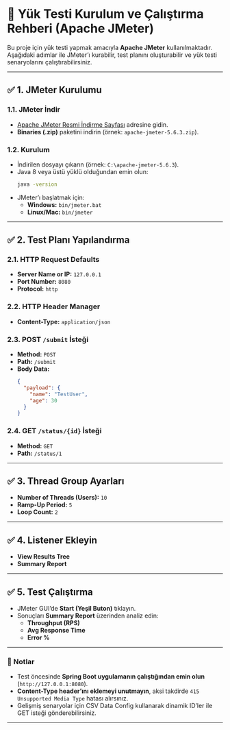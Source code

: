 
# 📌 Yük Testi Kurulum ve Çalıştırma Rehberi (Apache JMeter)

Bu proje için yük testi yapmak amacıyla **Apache JMeter** kullanılmaktadır.  
Aşağıdaki adımlar ile JMeter’ı kurabilir, test planını oluşturabilir ve yük testi senaryolarını çalıştırabilirsiniz.

---

## ✅ 1. JMeter Kurulumu

### 1.1. JMeter İndir  
- [Apache JMeter Resmi İndirme Sayfası](https://jmeter.apache.org/download_jmeter.cgi) adresine gidin.  
- **Binaries (.zip)** paketini indirin (örnek: `apache-jmeter-5.6.3.zip`).  

### 1.2. Kurulum  
- İndirilen dosyayı çıkarın (örnek: `C:\apache-jmeter-5.6.3`).  
- Java 8 veya üstü yüklü olduğundan emin olun:  
  ```bash
  java -version
  ```
- JMeter’ı başlatmak için:  
  - **Windows:** `bin/jmeter.bat`  
  - **Linux/Mac:** `bin/jmeter`  

---

## ✅ 2. Test Planı Yapılandırma

### 2.1. HTTP Request Defaults  
- **Server Name or IP:** `127.0.0.1`  
- **Port Number:** `8080`  
- **Protocol:** `http`  

### 2.2. HTTP Header Manager  
- **Content-Type:** `application/json`  

### 2.3. POST `/submit` İsteği  
- **Method:** `POST`  
- **Path:** `/submit`  
- **Body Data:**  
  ```json
  {
    "payload": {
      "name": "TestUser",
      "age": 30
    }
  }
  ```

### 2.4. GET `/status/{id}` İsteği  
- **Method:** `GET`  
- **Path:** `/status/1`  

---

## ✅ 3. Thread Group Ayarları  
- **Number of Threads (Users):** `10`  
- **Ramp-Up Period:** `5`  
- **Loop Count:** `2`  

---

## ✅ 4. Listener Ekleyin  
- **View Results Tree**  
- **Summary Report**  

---

## ✅ 5. Test Çalıştırma  
- JMeter GUI’de **Start (Yeşil Buton)** tıklayın.  
- Sonuçları **Summary Report** üzerinden analiz edin:  
  - **Throughput (RPS)**  
  - **Avg Response Time**  
  - **Error %**  

---

### 📌 Notlar  
- Test öncesinde **Spring Boot uygulamanın çalıştığından emin olun** (`http://127.0.0.1:8080`).  
- **Content-Type header’ını eklemeyi unutmayın**, aksi takdirde `415 Unsupported Media Type` hatası alırsınız.  
- Gelişmiş senaryolar için CSV Data Config kullanarak dinamik ID’ler ile GET isteği gönderebilirsiniz.  

---
